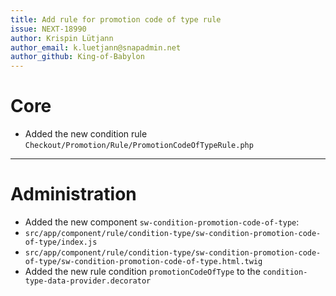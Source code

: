 ```yaml
---
title: Add rule for promotion code of type rule
issue: NEXT-18990
author: Krispin Lütjann
author_email: k.luetjann@snapadmin.net 
author_github: King-of-Babylon
---
```

# Core
* Added the new condition rule `Checkout/Promotion/Rule/PromotionCodeOfTypeRule.php`
___
# Administration
*  Added the new component `sw-condition-promotion-code-of-type`:
*  `src/app/component/rule/condition-type/sw-condition-promotion-code-of-type/index.js`
*  `src/app/component/rule/condition-type/sw-condition-promotion-code-of-type/sw-condition-promotion-code-of-type.html.twig`
* Added the new rule condition `promotionCodeOfType` to the `condition-type-data-provider.decorator`
